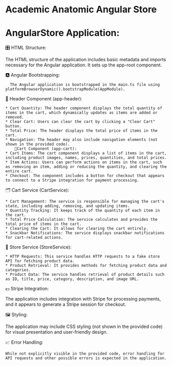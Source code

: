 # Academic Anatomic Angular Store



# AngularStore Application:

   🎛️ HTML Structure: 
   
   The HTML structure of the application includes basic metadata and imports necessary for the Angular application. It sets up the app-root component.

🅰️ Angular Bootstrapping: 

      The Angular application is bootstrapped in the main.ts file using       platformBrowserDynamic().bootstrapModule(AppModule).
   
🧱 Header Component (app-header):

    * Cart Quantity: The header component displays the total quantity of items in the cart, which dynamically updates as items are added or removed.
    * Clear Cart: Users can clear the cart by clicking a "Clear Cart" button.
    * Total Price: The header displays the total price of items in the cart.
    * Navigation: The header may also include navigation elements (not shown in the provided code).
 		🛒Cart Component (app-cart):
    * Cart Items: The cart component displays a list of items in the cart, including product images, names, prices, quantities, and total prices.
    * Item Actions: Users can perform actions on items in the cart, such as removing an item, adding or reducing the quantity, and clearing the entire cart.
    * Checkout: The component includes a button for checkout that appears to connect to a Stripe integration for payment processing.

   🗂️ Cart Service (CartService):
   
    * Cart Management: The service is responsible for managing the cart's state, including adding, removing, and updating items.
    * Quantity Tracking: It keeps track of the quantity of each item in the cart.
    * Total Price Calculation: The service calculates and provides the total price of items in the cart.
    * Clearing the Cart: It allows for clearing the cart entirely.
    * Snackbar Notifications: The service displays snackbar notifications for cart-related actions.

🏤 Store Service (StoreService):

    * HTTP Requests: This service handles HTTP requests to a fake store API for fetching product data.
    * Product Retrieval: It provides methods for fetching product data and categories.
    * Product Data: The service handles retrieval of product details such as ID, title, price, category, description, and image URL.

💵 Stripe Integration: 

   The application includes integration with Stripe for processing payments, and it appears to generate a Stripe session for checkout.
   
🖼️ Styling:

   The application may include CSS styling (not shown in the provided code) for visual presentation and user-friendly design.
  		
 📈 Error Handling: 
 
    While not explicitly visible in the provided code, error handling for API requests and other possible errors is expected in the application.

